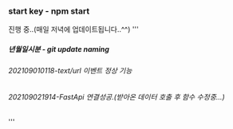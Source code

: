 ### start key - npm start
진행 중..(매일 저녁에 업데이트됩니다..^^)
'''
##### 년월일시분 - git update naming
###### 202109010118-text/url 이벤트 정상 기능
###### 202109021914-FastApi 연결성공.(받아온 데이터 호출 후 함수 수정중...)
'''